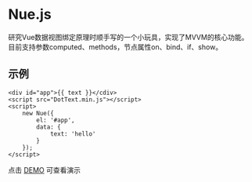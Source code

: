 # Nue.js

研究Vue数据视图绑定原理时顺手写的一个小玩具，实现了MVVM的核心功能。
目前支持参数computed、methods，节点属性on、bind、if、show。

## 示例

	<div id="app">{{ text }}</cdiv>
	<script src="DotText.min.js"></script>
	<script>
		new Nue({
			el: '#app',
			data: {
				text: 'hello'
			}			
		});
	</script>

点击 [DEMO](https://nossika.github.io/Nue.js/index.html) 可查看演示






